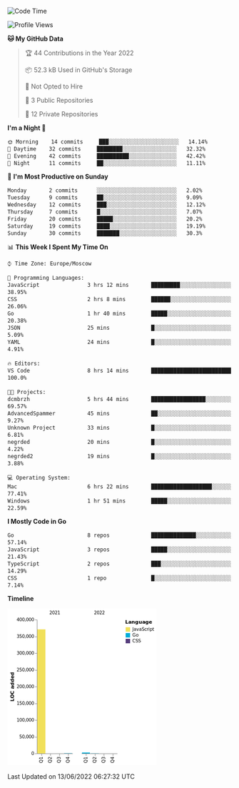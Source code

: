 <!--START_SECTION:waka-->
![Code Time](http://img.shields.io/badge/Code%20Time-330%20hrs%2027%20mins-blue)

![Profile Views](http://img.shields.io/badge/Profile%20Views-0-blue)

**🐱 My GitHub Data** 

> 🏆 44 Contributions in the Year 2022
 > 
> 📦 52.3 kB Used in GitHub's Storage 
 > 
> 🚫 Not Opted to Hire
 > 
> 📜 3 Public Repositories 
 > 
> 🔑 12 Private Repositories  
 > 
**I'm a Night 🦉** 

```text
🌞 Morning    14 commits     ███░░░░░░░░░░░░░░░░░░░░░░   14.14% 
🌆 Daytime    32 commits     ████████░░░░░░░░░░░░░░░░░   32.32% 
🌃 Evening    42 commits     ██████████░░░░░░░░░░░░░░░   42.42% 
🌙 Night      11 commits     ██░░░░░░░░░░░░░░░░░░░░░░░   11.11%

```
📅 **I'm Most Productive on Sunday** 

```text
Monday       2 commits      ░░░░░░░░░░░░░░░░░░░░░░░░░   2.02% 
Tuesday      9 commits      ██░░░░░░░░░░░░░░░░░░░░░░░   9.09% 
Wednesday    12 commits     ███░░░░░░░░░░░░░░░░░░░░░░   12.12% 
Thursday     7 commits      █░░░░░░░░░░░░░░░░░░░░░░░░   7.07% 
Friday       20 commits     █████░░░░░░░░░░░░░░░░░░░░   20.2% 
Saturday     19 commits     ████░░░░░░░░░░░░░░░░░░░░░   19.19% 
Sunday       30 commits     ███████░░░░░░░░░░░░░░░░░░   30.3%

```


📊 **This Week I Spent My Time On** 

```text
⌚︎ Time Zone: Europe/Moscow

💬 Programming Languages: 
JavaScript               3 hrs 12 mins       █████████░░░░░░░░░░░░░░░░   38.95% 
CSS                      2 hrs 8 mins        ██████░░░░░░░░░░░░░░░░░░░   26.06% 
Go                       1 hr 40 mins        █████░░░░░░░░░░░░░░░░░░░░   20.38% 
JSON                     25 mins             █░░░░░░░░░░░░░░░░░░░░░░░░   5.09% 
YAML                     24 mins             █░░░░░░░░░░░░░░░░░░░░░░░░   4.91%

🔥 Editors: 
VS Code                  8 hrs 14 mins       █████████████████████████   100.0%

🐱‍💻 Projects: 
dcmbrzh                  5 hrs 44 mins       █████████████████░░░░░░░░   69.57% 
AdvancedSpammer          45 mins             ██░░░░░░░░░░░░░░░░░░░░░░░   9.27% 
Unknown Project          33 mins             █░░░░░░░░░░░░░░░░░░░░░░░░   6.81% 
negrded                  20 mins             █░░░░░░░░░░░░░░░░░░░░░░░░   4.22% 
negrded2                 19 mins             █░░░░░░░░░░░░░░░░░░░░░░░░   3.88%

💻 Operating System: 
Mac                      6 hrs 22 mins       ███████████████████░░░░░░   77.41% 
Windows                  1 hr 51 mins        █████░░░░░░░░░░░░░░░░░░░░   22.59%

```

**I Mostly Code in Go** 

```text
Go                       8 repos             ██████████████░░░░░░░░░░░   57.14% 
JavaScript               3 repos             █████░░░░░░░░░░░░░░░░░░░░   21.43% 
TypeScript               2 repos             ███░░░░░░░░░░░░░░░░░░░░░░   14.29% 
CSS                      1 repo              █░░░░░░░░░░░░░░░░░░░░░░░░   7.14%

```


**Timeline**

![Chart not found](https://raw.githubusercontent.com/jeezft/jeezft/main/charts/bar_graph.png) 


 Last Updated on 13/06/2022 06:27:32 UTC
<!--END_SECTION:waka-->
